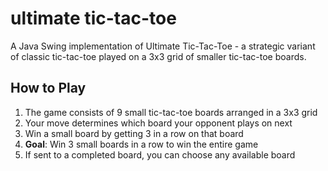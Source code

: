 # ultimate tic-tac-toe

A Java Swing implementation of Ultimate Tic-Tac-Toe - a strategic variant of classic tic-tac-toe played on a 3x3 grid of smaller tic-tac-toe boards.

## How to Play

1. The game consists of 9 small tic-tac-toe boards arranged in a 3x3 grid
2. Your move determines which board your opponent plays on next
3. Win a small board by getting 3 in a row on that board
4. **Goal**: Win 3 small boards in a row to win the entire game
5. If sent to a completed board, you can choose any available board